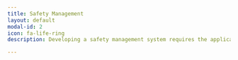 ```yaml
---
title: Safety Management
layout: default
modal-id: 2
icon: fa-life-ring
description: Developing a safety management system requires the application of a broad range of skills, knowledge, and experience. Having the right plans in place for each stage of the lifecycle is the key to achieving successful outcomes. We believe that the way to execute safety projects efficiently is to make functional safety a part of the way you do business. Black Ice Systems can help your team to develop plans for all aspects of functional safety management, while ensuring that these plans integrate smoothly with your existing business systems and practices. Contact us today to discuss how we can help integrate the safety lifecycle into your business.

---
```

